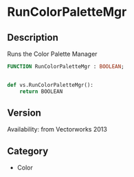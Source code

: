 # RunColorPaletteMgr

## Description
Runs the Color Palette Manager

```pascal
FUNCTION RunColorPaletteMgr : BOOLEAN;
```

```python

def vs.RunColorPaletteMgr():
    return BOOLEAN
```

## Version
Availability: from Vectorworks 2013
## Category
* Color

